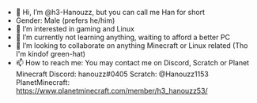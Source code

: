 - 👋 Hi, I’m @h3-Hanouzz, but you can call me Han
for short
- Gender: Male (prefers he/him)
- 👀 I’m interested in gaming and Linux
- 🌱 I’m currently not learning anything, waiting
to afford a better PC 
- 💞️ I’m looking to collaborate on anything Minecraft 
or Linux related
 (Tho I'm kindof green-hat)
- 📫 How to reach me: You may contact me on
Discord, Scratch or Planet Minecraft
Discord: hanouzz#0405
Scratch: @Hanouzz1153
PlanetMinecraft: https://www.planetminecraft.com/member/h3_hanouzz53/

<!---
h3-Hanouzz/h3-Hanouzz is a ✨ special ✨ repository because its `README.md` (this file) appears on your GitHub profile.
You can click the Preview link to take a look at your changes.
--->
